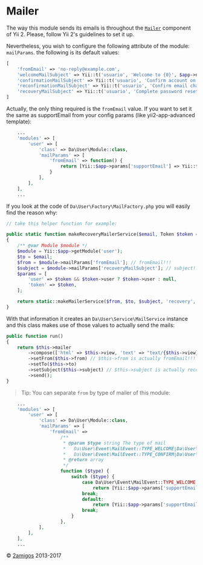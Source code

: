 Mailer
======

The way this module sends its emails is throughout the [`Mailer`](http://www.yiiframework.com/doc-2.0/guide-tutorial-mailing.html) 
component of Yii 2. Please, follow Yii 2's guidelines to set it up. 
 
Nevertheless, you wish to configure the following attribute of the module: `mailParams`. the following is its default 
values:

```php
[
    'fromEmail' => 'no-reply@example.com',
    'welcomeMailSubject' => Yii::t('usuario', 'Welcome to {0}', $app->name),
    'confirmationMailSubject' => Yii::t('usuario', 'Confirm account on {0}', $app->name),
    'reconfirmationMailSubject' => Yii::t('usuario', 'Confirm email change on {0}', $app->name),
    'recoveryMailSubject' => Yii::t('usuario', 'Complete password reset on {0}', $app->name),
]
```

Actually, the only thing required is the `fromEmail` value. 
If you want to set it the same as supportEmail from your config params (like yii2-app-advanced template):
```php
    ...
    'modules' => [
        'user' => [
            'class' => Da\User\Module::class,
            'mailParams' => [
                'fromEmail' => function() {
                    return [Yii::$app->params['supportEmail'] => Yii::t('app', '{0} robot', Yii::$app->name)];
                }
            ],
        ],
    ],
    ...
```
If you look at the code of `Da\User\Factory\MailFactory.php` 
you will easily find the reason why: 

```php
// take this helper function for example: 

public static function makeRecoveryMailerService($email, Token $token = null)
{
    /** @var Module $module */
    $module = Yii::$app->getModule('user');
    $to = $email;
    $from = $module->mailParams['fromEmail']; // fromEmail!!!
    $subject = $module->mailParams['recoveryMailSubject']; // subject!!!
    $params = [
        'user' => $token && $token->user ? $token->user : null,
        'token' => $token,
    ];

    return static::makeMailerService($from, $to, $subject, 'recovery', $params);
}

```

With that information it creates an `Da\User\Service\MailService` instance and this class makes use of those values to 
actually send the mails: 

```php
public function run()
{
    return $this->mailer
        ->compose(['html' => $this->view, 'text' => "text/{$this->view}"], $this->params)
        ->setFrom($this->from) // $this->from is actually fromEmail!!!
        ->setTo($this->to)
        ->setSubject($this->subject) // $this->subject is actually recoveryMailSubject!!!
        ->send();
}
```

> Tip: You can separate `from` by type of mailer of this module:
```php
    ...
    'modules' => [
        'user' => [
            'class' => Da\User\Module::class,
            'mailParams' => [
                'fromEmail' =>
                    /**
                     * @param $type string The type of mail 
                     *   Da\User\Event\MailEvent::TYPE_WELCOME|Da\User\Event\MailEvent::TYPE_RECOVERY|
                     *   Da\User\Event\MailEvent::TYPE_CONFIRM|Da\User\Event\MailEvent::TYPE_RECONFIRM
                     * @return array
                     */
                    function ($type) {
                        switch ($type) {
                            case Da\User\Event\MailEvent::TYPE_WELCOME:
                                return [Yii::$app->params['supportEmail'] => Yii::t('app', '{0} welcome!', Yii::$app->name)];
                            break;
                            default:
                                return [Yii::$app->params['supportEmail'] => Yii::t('app', '{0} robot', Yii::$app->name)];
                            break;
                        }
                    },
            ],
        ],
    ],
    ...
```


© [2amigos](http://www.2amigos.us/) 2013-2017
